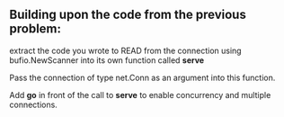 <h2>Building upon the code from the previous problem:</h2>

<p>extract the code you wrote to READ from the connection using bufio.NewScanner into its own 
    function called <b>serve</b>
</p>

<p>Pass the connection of type net.Conn as an argument into this function. </p>

<p>Add <b>go</b> in front of the call to <b>serve</b> to enable concurrency and multiple connections.</p>